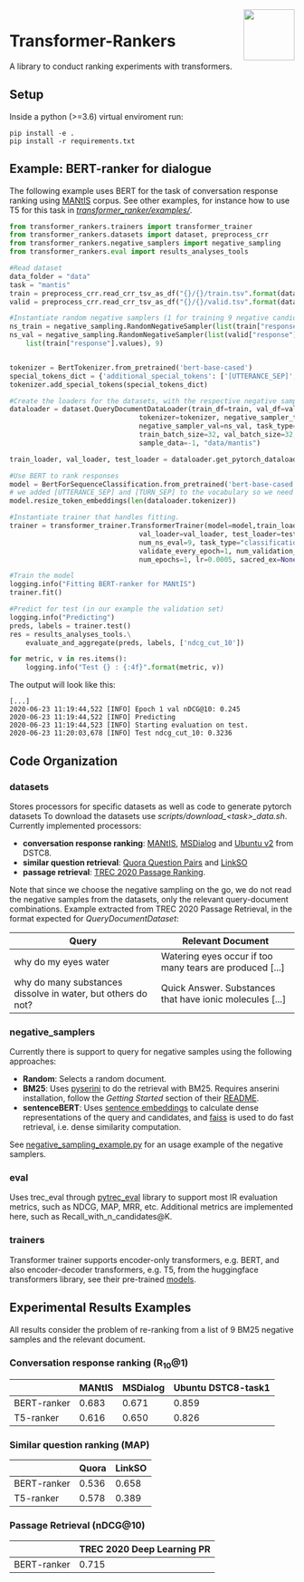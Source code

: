 <img src="https://guzpenha.github.io/transformer_rankers/images/tRankers.png" align="right" height="90px"/>

# Transformer-Rankers
A library to conduct ranking experiments with transformers.


## Setup
Inside a python (>=3.6) virtual enviroment run:

    pip install -e .
    pip install -r requirements.txt

## Example: BERT-ranker for dialogue
The following example uses BERT for the task of conversation response ranking using [MANtIS](https://guzpenha.github.io/MANtIS/) corpus. See other examples, for instance how to use T5 for this task in [*transformer_ranker/examples/*](https://github.com/Guzpenha/transformer_rankers/tree/master/transformer_rankers/examples).

```python
from transformer_rankers.trainers import transformer_trainer
from transformer_rankers.datasets import dataset, preprocess_crr
from transformer_rankers.negative_samplers import negative_sampling 
from transformer_rankers.eval import results_analyses_tools

#Read dataset
data_folder = "data"
task = "mantis"
train = preprocess_crr.read_crr_tsv_as_df("{}/{}/train.tsv".format(data_folder, task))
valid = preprocess_crr.read_crr_tsv_as_df("{}/{}/valid.tsv".format(data_folder, task))

#Instantiate random negative samplers (1 for training 9 negative candidates for test)
ns_train = negative_sampling.RandomNegativeSampler(list(train["response"].values), 1)
ns_val = negative_sampling.RandomNegativeSampler(list(valid["response"].values) + \
    list(train["response"].values), 9)


tokenizer = BertTokenizer.from_pretrained('bert-base-cased')
special_tokens_dict = {'additional_special_tokens': ['[UTTERANCE_SEP]', '[TURN_SEP]'] }
tokenizer.add_special_tokens(special_tokens_dict)

#Create the loaders for the datasets, with the respective negative samplers        
dataloader = dataset.QueryDocumentDataLoader(train_df=train, val_df=valid, test_df=valid,
                                tokenizer=tokenizer, negative_sampler_train=ns_train, 
                                negative_sampler_val=ns_val, task_type='classification', 
                                train_batch_size=32, val_batch_size=32, max_seq_len=512, 
                                sample_data=-1, "data/mantis")

train_loader, val_loader, test_loader = dataloader.get_pytorch_dataloaders()

#Use BERT to rank responses
model = BertForSequenceClassification.from_pretrained('bert-base-cased')
# we added [UTTERANCE_SEP] and [TURN_SEP] to the vocabulary so we need to resize the token embeddings
model.resize_token_embeddings(len(dataloader.tokenizer)) 

#Instantiate trainer that handles fitting.
trainer = transformer_trainer.TransformerTrainer(model=model,train_loader=train_loader,
                                val_loader=val_loader, test_loader=test_loader, 
                                num_ns_eval=9, task_type="classification", tokenizer=tokenizer,
                                validate_every_epoch=1, num_validation_instances=-1,
                                num_epochs=1, lr=0.0005, sacred_ex=None)

#Train the model
logging.info("Fitting BERT-ranker for MANtIS")
trainer.fit()

#Predict for test (in our example the validation set)
logging.info("Predicting")
preds, labels = trainer.test()
res = results_analyses_tools.\
    evaluate_and_aggregate(preds, labels, ['ndcg_cut_10'])

for metric, v in res.items():
    logging.info("Test {} : {:4f}".format(metric, v))
```

The output will look like this:

    [...]
    2020-06-23 11:19:44,522 [INFO] Epoch 1 val nDCG@10: 0.245
    2020-06-23 11:19:44,522 [INFO] Predicting
    2020-06-23 11:19:44,523 [INFO] Starting evaluation on test.
    2020-06-23 11:20:03,678 [INFO] Test ndcg_cut_10: 0.3236


## Code Organization

### datasets

Stores processors for specific datasets as well as code to generate pytorch datasets To download the datasets use *scripts/download_\<task>_data.sh*. Currently implemented processors: 

- **conversation response ranking**: [MANtIS](https://guzpenha.github.io/MANtIS/), [MSDialog](https://ciir.cs.umass.edu/downloads/msdialog/) and [Ubuntu v2](https://github.com/dstc8-track2/NOESIS-II/) from DSTC8.
- **similar question retrieval**: [Quora Question Pairs](https://www.kaggle.com/c/quora-question-pairs) and [LinkSO](https://sites.google.com/view/linkso)
- **passage retrieval**: [TREC 2020 Passage Ranking](https://microsoft.github.io/TREC-2020-Deep-Learning/).

Note that since we choose the negative sampling on the go, we do not read the negative samples from the datasets, only the relevant query-document combinations. Example extracted from TREC 2020 Passage Retrieval, in the format expected for *QueryDocumentDataset*:

| Query | Relevant Document |
|-------------|--------|
| why do my eyes water | Watering eyes occur if too many tears are produced [...] |
| why do many substances dissolve in water, but others do not? | Quick Answer. Substances that have ionic molecules [...]| 

### negative_samplers
Currently there is support to query for negative samples using the following approaches:
- **Random**: Selects a random document.
- **BM25**: Uses [pyserini](https://github.com/castorini/pyserini/) to do the retrieval with BM25. Requires anserini installation, follow the *Getting Started* section of their [README](https://github.com/castorini/anserini).
- **sentenceBERT**: Uses [sentence embeddings](https://github.com/UKPLab/sentence-transformers) to calculate dense representations of the query and candidates, and [faiss](https://github.com/facebookresearch/faiss) is used to do fast retrieval, i.e. dense similarity computation.

See [negative_sampling_example.py](https://github.com/Guzpenha/transformer_rankers/blob/master/transformer_rankers/examples/negative_sampling_example.py) for an usage example of the negative samplers.


<!-- ### examples
Examples of using the library such as  to train transformer-based rankers and evaluate the results. -->

### eval
Uses trec_eval through [pytrec_eval](https://github.com/cvangysel/pytrec_eval) library to support most IR evaluation metrics, such as NDCG, MAP, MRR, etc. Additional metrics are implemented here, such as Recall_with_n_candidates@K.


### trainers
Transformer trainer supports encoder-only transformers, e.g. BERT, and also encoder-decoder transformers, e.g. T5, from the huggingface transformers library, see their pre-trained [models](https://huggingface.co/transformers/pretrained_models.html).

<!-- ### Models -->
<!-- Currently there is support for transformers for point-wise learning (similar to glue classification tasks) and also generative learning (predicting 'relevant' and 'not_relevant' tokens). For both approaches there is no need to change the huggingface transformers models, e.g. use directly *T5ForConditionalGeneration* or *BertForSequenceClassification*. The query (or conversation context) and document (or response) are concatenated and fed to the transformer model. The documents are then ordered by the logits predictions. -->

<!-- #### Uncertainty Estimation via Monte Carlo Dropout
Inspired by [*"Dropout as a Bayesian Approximation: Representing Model Uncertainty in Deep Learning"*](https://arxiv.org/abs/1506.02142) *transformer-rankers* provides a function that does prediction with dropout at test time to get stochastic predictions of relevance. Such function provides a mean relevance probability and its respective uncertainty, i.e. variance, as opposed to the standard point estimates of relevance produced by deterministic rankers.

```python
average_logits, uncertainties = trainer.test_with_dropout(num_foward_prediction_passes=10)
``` -->

## Experimental Results Examples 
All results consider the problem of re-ranking from a list of 9 BM25 negative samples and the relevant document.

### Conversation response ranking (R<sub>10</sub>@1)

|             | MANtIS | MSDialog | Ubuntu DSTC8-task1 |
|-------------|--------|----------|-----------|
| BERT-ranker | 0.683  | 0.671    | 0.859     |
| T5-ranker |  0.616  |  0.650  |  0.826 |

### Similar question ranking (MAP)

|             | Quora | LinkSO |
|-------------|--------|----------|
| BERT-ranker |  0.536 | 0.658 |
| T5-ranker |  0.578  |  0.389 |

### Passage Retrieval (nDCG@10)

|             | TREC 2020 Deep Learning PR |
|-------------|--------|
| BERT-ranker | 0.715  |
